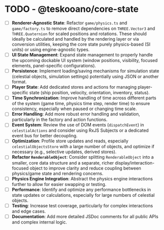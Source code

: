 # TODO - @teskooano/core-state

- [ ] **Renderer-Agnostic State**: Refactor `game/physics.ts` and `game/factory.ts` to remove direct dependencies on `THREE.Vector3` and `THREE.Quaternion` for scaled positions and rotations. These should ideally be calculated and handled by the rendering layer or via conversion utilities, keeping the core state purely physics-based (SI units) or using engine-agnostic types.
- [ ] **UI State Management**: Expand state management to properly handle the upcoming dockable UI system (window positions, visibility, focused elements, panel-specific configurations).
- [ ] **Persistence**: Implement loading/saving mechanisms for simulation state (celestial objects, simulation settings) potentially using JSON or another format.
- [ ] **Player State**: Add dedicated stores and actions for managing player-specific state (ship position, velocity, orientation, inventory, status).
- [ ] **Time Synchronization**: Improve handling of time across different parts of the system (game time, physics time step, render time) to ensure consistency, especially when paused or changing time scale.
- [ ] **Error Handling**: Add more robust error handling and validation, particularly in the factory and action functions.
- [ ] **Event System**: Review the use of DOM events (`dispatchEvent`) in `celestialActions` and consider using RxJS Subjects or a dedicated event bus for better decoupling.
- [ ] **Optimization**: Profile store updates and reads, especially `celestialObjectsStore` with a large number of objects, and optimize if necessary (e.g., selective updates, derived stores).
- [ ] **Refactor `RenderableObject`**: Consider splitting `RenderableObject` into a smaller, core data structure and a separate, richer display/interaction-focused object to improve clarity and reduce coupling between physics/game state and rendering concerns.
- [ ] **Physics Engine Integration**: Abstract the physics engine interactions further to allow for easier swapping or testing.
- [ ] **Performance**: Identify and optimize any performance bottlenecks in state updates or calculations, especially for large numbers of celestial objects.
- [ ] **Testing**: Increase test coverage, particularly for complex interactions and edge cases.
- [ ] **Documentation**: Add more detailed JSDoc comments for all public APIs and complex internal logic.
